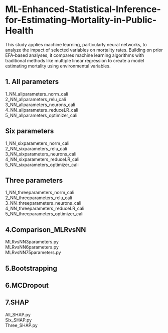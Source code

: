 # ML-Enhanced-Statistical-Inference-for-Estimating-Mortality-in-Public-Health
This study applies machine learning, particularly neural networks, to analyze the impact of selected variables on mortality rates. Building on prior EFA-based analyses, it compares machine learning algorithms with traditional methods like multiple linear regression to create a model estimating mortality using environmental variables.

## 1. All parameters  
1_NN_allparameters_norm_cali  
2_NN_allparameters_relu_cali  
3_NN_allparameters_neurons_cali  
4_NN_allparameters_reduceLR_cali  
5_NN_allparameters_optimizer_cali  

## Six parameters  
1_NN_sixparameters_norm_cali  
2_NN_sixparameters_relu_cali  
3_NN_sixparameters_neurons_cali  
4_NN_sixparameters_reduceLR_cali  
5_NN_sixparameters_optimizer_cali  

## Three parameters  
1_NN_threeparameters_norm_cali  
2_NN_threeparameters_relu_cali  
3_NN_threeparameters_neurons_cali  
4_NN_threeparameters_reduceLR_cali  
5_NN_threeparameters_optimizer_cali  

## 4.Comparison_MLRvsNN  
MLRvsNN3parameters.py  
MLRvsNN6parameters.py  
MLRvsNN75parameters.py  

## 5.Bootstrapping  

## 6.MCDropout  

## 7.SHAP  
All_SHAP.py  
Six_SHAP.py  
Three_SHAP.py  
